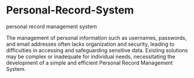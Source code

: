 # Personal-Record-System
personal record management system 

The management of personal information such as usernames, passwords, and email addresses often lacks organization and security, leading to difficulties in accessing and safeguarding sensitive data. Existing solutions may be complex or inadequate for individual needs, necessitating the development of a simple and efficient Personal Record Management System.
